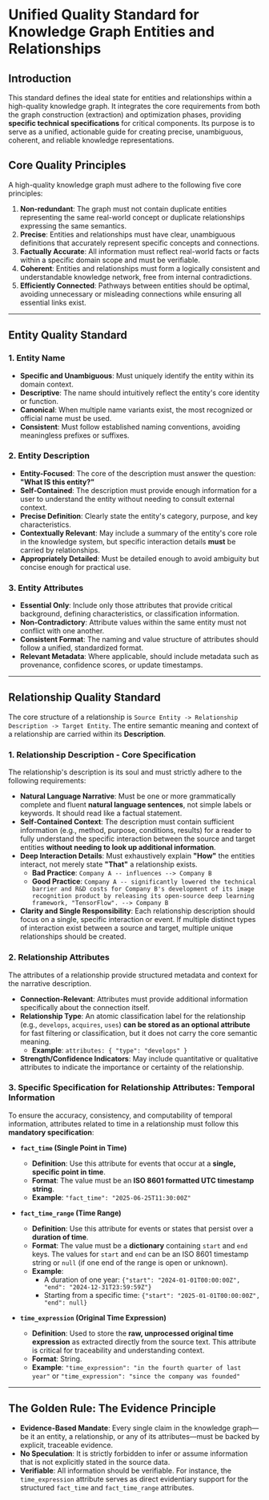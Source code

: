 # Unified Quality Standard for Knowledge Graph Entities and Relationships

## Introduction

This standard defines the ideal state for entities and relationships within a high-quality knowledge graph. It integrates the core requirements from both the graph construction (extraction) and optimization phases, providing **specific technical specifications** for critical components. Its purpose is to serve as a unified, actionable guide for creating precise, unambiguous, coherent, and reliable knowledge representations.

## Core Quality Principles

A high-quality knowledge graph must adhere to the following five core principles:

1.  **Non-redundant**: The graph must not contain duplicate entities representing the same real-world concept or duplicate relationships expressing the same semantics.
2.  **Precise**: Entities and relationships must have clear, unambiguous definitions that accurately represent specific concepts and connections.
3.  **Factually Accurate**: All information must reflect real-world facts or facts within a specific domain scope and must be verifiable.
4.  **Coherent**: Entities and relationships must form a logically consistent and understandable knowledge network, free from internal contradictions.
5.  **Efficiently Connected**: Pathways between entities should be optimal, avoiding unnecessary or misleading connections while ensuring all essential links exist.

---

## Entity Quality Standard

### 1. Entity Name
- **Specific and Unambiguous**: Must uniquely identify the entity within its domain context.
- **Descriptive**: The name should intuitively reflect the entity's core identity or function.
- **Canonical**: When multiple name variants exist, the most recognized or official name must be used.
- **Consistent**: Must follow established naming conventions, avoiding meaningless prefixes or suffixes.

### 2. Entity Description
- **Entity-Focused**: The core of the description must answer the question: **"What IS this entity?"**
- **Self-Contained**: The description must provide enough information for a user to understand the entity without needing to consult external context.
- **Precise Definition**: Clearly state the entity's category, purpose, and key characteristics.
- **Contextually Relevant**: May include a summary of the entity's core role in the knowledge system, but specific interaction details **must** be carried by relationships.
- **Appropriately Detailed**: Must be detailed enough to avoid ambiguity but concise enough for practical use.

### 3. Entity Attributes
- **Essential Only**: Include only those attributes that provide critical background, defining characteristics, or classification information.
- **Non-Contradictory**: Attribute values within the same entity must not conflict with one another.
- **Consistent Format**: The naming and value structure of attributes should follow a unified, standardized format.
- **Relevant Metadata**: Where applicable, should include metadata such as provenance, confidence scores, or update timestamps.

---

## Relationship Quality Standard

The core structure of a relationship is `Source Entity -> Relationship Description -> Target Entity`. The entire semantic meaning and context of a relationship are carried within its **Description**.

### 1. Relationship Description - Core Specification
The relationship's description is its soul and must strictly adhere to the following requirements:

- **Natural Language Narrative**: Must be one or more grammatically complete and fluent **natural language sentences**, not simple labels or keywords. It should read like a factual statement.
- **Self-Contained Context**: The description must contain sufficient information (e.g., method, purpose, conditions, results) for a reader to fully understand the specific interaction between the source and target entities **without needing to look up additional information**.
- **Deep Interaction Details**: Must exhaustively explain **"How"** the entities interact, not merely state **"That"** a relationship exists.
    - **Bad Practice**: `Company A -- influences --> Company B`
    - **Good Practice**: `Company A -- significantly lowered the technical barrier and R&D costs for Company B's development of its image recognition product by releasing its open-source deep learning framework, "TensorFlow". --> Company B`
- **Clarity and Single Responsibility**: Each relationship description should focus on a single, specific interaction or event. If multiple distinct types of interaction exist between a source and target, multiple unique relationships should be created.

### 2. Relationship Attributes
The attributes of a relationship provide structured metadata and context for the narrative description.

- **Connection-Relevant**: Attributes must provide additional information specifically about the connection itself.
- **Relationship Type**: An atomic classification label for the relationship (e.g., `develops`, `acquires`, `uses`) **can be stored as an optional attribute** for fast filtering or classification, but it does not carry the core semantic meaning.
    - **Example**: `attributes: { "type": "develops" }`
- **Strength/Confidence Indicators**: May include quantitative or qualitative attributes to indicate the importance or certainty of the relationship.

### 3. Specific Specification for Relationship Attributes: Temporal Information
To ensure the accuracy, consistency, and computability of temporal information, attributes related to time in a relationship must follow this **mandatory specification**:

- **`fact_time` (Single Point in Time)**
    - **Definition**: Use this attribute for events that occur at a **single, specific point in time**.
    - **Format**: The value must be an **ISO 8601 formatted UTC timestamp string**.
    - **Example**: `"fact_time": "2025-06-25T11:30:00Z"`

- **`fact_time_range` (Time Range)**
    - **Definition**: Use this attribute for events or states that persist over a **duration of time**.
    - **Format**: The value must be a **dictionary** containing `start` and `end` keys. The values for `start` and `end` can be an ISO 8601 timestamp string or `null` (if one end of the range is open or unknown).
    - **Example**:
        - A duration of one year: `{"start": "2024-01-01T00:00:00Z", "end": "2024-12-31T23:59:59Z"}`
        - Starting from a specific time: `{"start": "2025-01-01T00:00:00Z", "end": null}`

- **`time_expression` (Original Time Expression)**
    - **Definition**: Used to store the **raw, unprocessed original time expression** as extracted directly from the source text. This attribute is critical for traceability and understanding context.
    - **Format**: String.
    - **Example**: `"time_expression": "in the fourth quarter of last year"` or `"time_expression": "since the company was founded"`

---

## The Golden Rule: The Evidence Principle

- **Evidence-Based Mandate**: Every single claim in the knowledge graph—be it an entity, a relationship, or any of its attributes—must be backed by explicit, traceable evidence.
- **No Speculation**: It is strictly forbidden to infer or assume information that is not explicitly stated in the source data.
- **Verifiable**: All information should be verifiable. For instance, the `time_expression` attribute serves as direct evidentiary support for the structured `fact_time` and `fact_time_range` attributes.